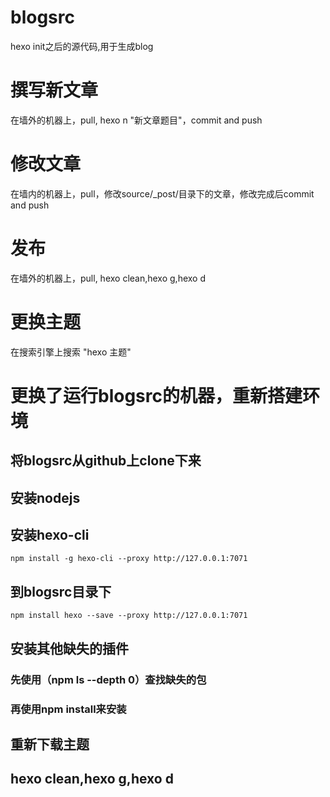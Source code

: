# blogsrc
hexo init之后的源代码,用于生成blog

# 撰写新文章
在墙外的机器上，pull, hexo n "新文章题目"，commit and push

# 修改文章
在墙内的机器上，pull，修改source/_post/目录下的文章，修改完成后commit and push

# 发布
在墙外的机器上，pull, hexo clean,hexo g,hexo d

# 更换主题
在搜索引擎上搜索 "hexo 主题"

# 更换了运行blogsrc的机器，重新搭建环境

## 将blogsrc从github上clone下来
## 安装nodejs
## 安装hexo-cli
```
npm install -g hexo-cli --proxy http://127.0.0.1:7071
```
## 到blogsrc目录下
```
npm install hexo --save --proxy http://127.0.0.1:7071 
```
## 安装其他缺失的插件

### 先使用（npm ls --depth 0）查找缺失的包
### 再使用npm install来安装

## 重新下载主题

## hexo clean,hexo g,hexo d


